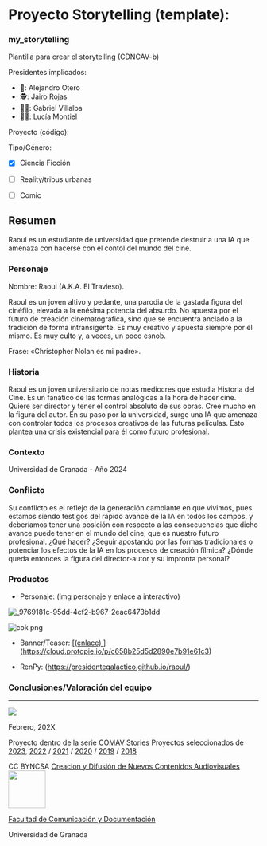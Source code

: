 
# Proyecto Storytelling (template): 
### my_storytelling
Plantilla para crear el storytelling (CDNCAV-b)

Presidentes implicados:  
<!---
Incluir lista de personas del grupo 
Se puede añadir enlace a página personal de github o lo que se quiera...(optativo)
-->

- 🥑: Alejandro Otero
- 🕵️: Jairo Rojas
- 👨‍🦲: Gabriel Villalba
- 🧚‍♀️: Lucía Montiel 


Proyecto (código): 

Tipo/Género:  
- [x] Ciencia Ficción  
- [ ] Reality/tribus urbanas  
- [ ] Comic


## Resumen
Raoul es un estudiante de universidad que pretende destruir a una IA que amenaza con hacerse con el contol del mundo del cine.

### Personaje
Nombre: Raoul (A.K.A. El Travieso).

Raoul es un joven altivo y pedante, una parodia de la gastada figura del cinéfilo, elevada a la enésima potencia del absurdo. No apuesta por el futuro de creación cinematográfica, sino que se encuentra anclado a la tradición de forma intransigente. Es muy creativo y apuesta siempre por él mismo. Es muy culto y, a veces, un poco esnob.

Frase: «Christopher Nolan es mi padre».

### Historia
Raoul es un joven universitario de notas mediocres que estudia Historia del Cine. Es un fanático de las formas analógicas a la hora de hacer cine. Quiere ser director y tener el control absoluto de sus obras. Cree mucho en la figura del autor. En su paso por la universidad, surge una IA que amenaza con controlar todos los procesos creativos de las futuras películas. Esto plantea una crisis existencial para él como futuro profesional.

### Contexto
Universidad de Granada - Año 2024

### Conflicto 
Su conflicto es el reflejo de la generación cambiante en que vivimos, pues estamos siendo testigos del rápido avance de la IA en todos los campos, y deberíamos tener una posición con respecto a las consecuencias que dicho avance puede tener en el mundo del cine, que es nuestro futuro profesional. ¿Qué hacer? ¿Seguir apostando por las formas tradicionales o potenciar los efectos de la IA en los procesos de creación fílmica? ¿Dónde queda entonces la figura del director-autor y su impronta personal?

### Productos

- Personaje: (img personaje y enlace a interactivo) 

![_9769181c-95dd-4cf2-b967-2eac6473b1dd](https://github.com/PresidenteGalactico/my_storytelling/assets/163114182/603dd249-4234-43bf-a97a-0968d9851219)

![cok png](https://github.com/PresidenteGalactico/my_storytelling/assets/163114182/9e60b617-e093-4582-b468-d256291ba731)

- Banner/Teaser:  [[(enlace) ](https://cloud.protopie.io/p/c658b25d5d2890e7b91e61c3)](https://cloud.protopie.io/p/c658b25d5d2890e7b91e61c3)


- RenPy: (https://presidentegalactico.github.io/raoul/) 




### Conclusiones/Valoración del equipo

------
![](https://upload.wikimedia.org/wikipedia/commons/thumb/6/62/CC-BY-SA-Andere_Wikis_%28v%29.svg/200px-CC-BY-SA-Andere_Wikis_%28v%29.svg.png)




<!---
Lista completa de emojis de markDown - https://gist.github.com/rxaviers/7360908) 
-->



Febrero, 202X

Proyecto dentro de la serie [COMAV Stories](https://github.com/mgea/storytelling/blob/master/What_is_a_digital_storytelling.md) 
Proyectos seleccionados de [2023](https://github.com/mgea/storytelling/tree/master/2023), [2022](https://github.com/mgea/storytelling/blob/master/2022/readme.md) / [2021](https://github.com/mgea/storytelling/blob/master/2021/readme.md) / [2020](https://github.com/mgea/storytelling/blob/master/2020/readme.md)  / 
[2019](https://github.com/mgea/storytelling/blob/master/2019/readme.md) / [2018](https://github.com/mgea/storytelling/blob/master/2018/readme.md) 

CC BYNCSA  [Creacion y Difusión de Nuevos Contenidos Audiovisuales](http://utopolis.ugr.es/medialab)
<img src="https://mirrors.creativecommons.org/presskit/buttons/88x31/png/by-nc-sa.png"  width="75" > 

[Facultad de Comunicación y Documentación](http://fcd.ugr.es)

Universidad de Granada
